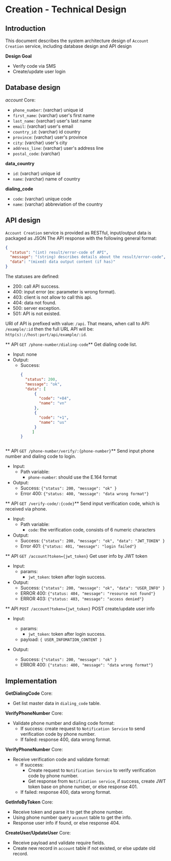 #   Creation - Technical Design

## Introduction
This document describes the system architecture design of `Account Creation` service, including database design and API design

**Design Goal**

- Verify code via SMS
- Create/update user login

## Database design
*account*
Core:
- `phone_number`: (varchar) unique id
- `first_name`: (varchar) user's first name
- `last_name`: (varchar) user's last name
- `email`: (varchar) user's email
- `country_id`: (varchar) id country
- `province`: (varchar) user's province
- `city`: (varchar) user's city
- `address_line`: (varchar) user's address line
- `postal_code`: (varchar)

**data_country**
- `id`: (varchar) unique id
- `name`: (varchar) name of country

**dialing_code**
- `code`: (varchar) unique code
- `name`: (varchar) abbreviation of the country

## API design
`Account Creation` service is provided as RESTful, input/output data is packaged as JSON
The API response with the following general format:
```json
{
  "status": "(int) result/error-code of API",
  "message": "(string) describes details about the result/error-code",
  "data": "(mixed) data output content (if has)"
}
```
The statuses are defined:
- 200: call API success.
- 400: input error (ex: parameter is wrong format).
- 403: client is not allow to call this api.
- 404: data not found.
- 500: server exception.
- 501: API is not existed.

URI of API is prefixed with value: `/api`.
That means, when call to API: `/example/:id` then the full URL API will be: `http(s)://host:port/api/example/:id`.

** API `GET /phone-number/dialing-code`**
Get dialing code list.
- Input: none
- Output:
    - Success:
        ```json
        {
          "status": 200,
          "message": "ok",
          "data": [
              {
                "code": "+84",
                "name": "vn"
              },
              {
                "code": "+1",
                "name": "us"
              }
             ]
        }  
    ```
    
** API `GET /phone-number/verify/:{phone-number}`**
Send input phone number and dialing code to login.
- Input:
    - Path variable:
        - `phone-number`: should use the E.164 format
- Output:
    - Success: `{"status": 200, "message": "ok" }`
    - Error 400: `{"status: 400, "message": "data wrong format"}`
    
** API `GET /verify-code/:{code}`**
Send input verification code, which is received via phone.
- Input:
    - Path variable:
        - `code`: the verification code, consists of 6 numeric characters
- Output:
    - Success: `{"status": 200, "message": "ok", "data": "JWT_TOKEN" }`
    - Error 401: `{"status: 401, "message": "login failed"}`
    
    
** API `GET /account?token={jwt_token}`
Get user info by JWT token
- Input:
    - params:
        - `jwt_token`: token after login success.
- Output:
    - Success: `{"status": 200, "message": "ok", "data": "USER_INFO" }`
    - ERROR 400: `{"status: 404, "message": "resource not found"}`
    - ERROR 403: `{"status: 403, "message": "access denied"}`
    
** API `POST /account?token={jwt_token}`
POST create/update user info
- Input:
    - params:
        - `jwt_token`: token after login success.
    - payload:
        `{ USER_INFOMATION_CONTENT }`
     
- Output:
    - Success: `{"status": 200, "message": "ok" }`
    - ERROR 400: `{"status: 400, "message": "data wrong format"}`

## Implementation

**GetDialingCode**
Core:
- Get list master data in `dialing_code` table.

**VerifyPhoneNumber**
Core:
- Validate phone number and dialing code format:
    - If success: create request to `Notification Service` to send verification code by phone number.
    - If failed: response 400, data wrong format.
    
**VerifyPhoneNumber**
Core:
- Receive verification code and validate format:
    - If success: 
        - Create request to `Notification Service` to verify verification code by phone number.
        - Get response from `Notification service`, if success, create JWT token base on phone number, or else response 401.
    - If failed: response 400, data wrong format.
    
**GetInfoByToken**
Core:
- Receive token and parse it to get the phone number.
- Using phone number query `account` table to get the info.
- Response user info if found, or else response 404.

**CreateUser/UpdateUser**
Core:
- Receive payload and validate require fields.
- Create new record in `account` table if not existed, or else update old record.
